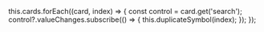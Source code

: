 this.cards.forEach((card, index) => {
  const control = card.get('search');
  control?.valueChanges.subscribe(() => {
    this.duplicateSymbol(index);
  });
});